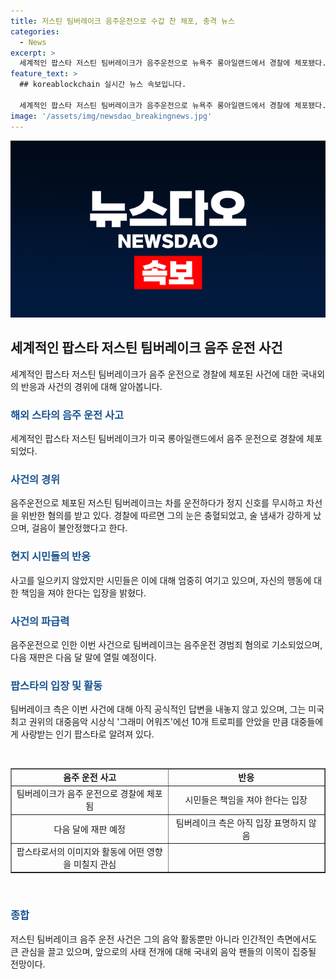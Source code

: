 ```yaml
---
title: 저스틴 팀버레이크 음주운전으로 수갑 찬 체포, 충격 뉴스
categories:
  - News
excerpt: >
  세계적인 팝스타 저스틴 팀버레이크가 음주운전으로 뉴욕주 롱아일랜드에서 경찰에 체포됐다. 눈이 충혈되고 걸음이 불안정한 상태였으며, 술 냄새가 났다고 전해졌다. 팀버레이크는 "마티니 칵테일 한 잔을 마시고 집에 가던 중"이라며 변명했지만, 사고를 내지는 않았으나 사회적 논란을 일으켰다. 팀버레이크는 현장에서 보석금 없이 석방됐으며, 현재 음주운전 경범죄 혐의로 기소된 상태이다. 다음 재판은 다음 달 말에 예정돼 있으며, 팀버레이크 측은 아직 공식적인 답변을 내놓지 않고 있다.
feature_text: >
  ## koreablockchain 실시간 뉴스 속보입니다.

  세계적인 팝스타 저스틴 팀버레이크가 음주운전으로 뉴욕주 롱아일랜드에서 경찰에 체포됐다. 눈이 충혈되고 걸음이 불안정한 상태였으며, 술 냄새가 났다고 전해졌다. 팀버레이크는 "마티니 칵테일 한 잔을 마시고 집에 가던 중"이라며 변명했지만, 사고를 내지는 않았으나 사회적 논란을 일으켰다. 팀버레이크는 현장에서 보석금 없이 석방됐으며, 현재 음주운전 경범죄 혐의로 기소된 상태이다. 다음 재판은 다음 달 말에 예정돼 있으며, 팀버레이크 측은 아직 공식적인 답변을 내놓지 않고 있다.
image: '/assets/img/newsdao_breakingnews.jpg'
---
```


<p><img src="/assets/img/newsdao_breakingnews.jpg" alt="koreablockchain 속보" /></p>

<h2 data-ke-size="size26">세계적인 팝스타 저스틴 팀버레이크 음주 운전 사건</h2>

<p data-ke-size="size16">세계적인 팝스타 저스틴 팀버레이크가 음주 운전으로 경찰에 체포된 사건에 대한 국내외의 반응과 사건의 경위에 대해 알아봅니다.</p>

<h3><b><span style="color: #1a5490;">해외 스타의 음주 운전 사고</span></b></h3>

<p data-ke-size="size16">세계적인 팝스타 저스틴 팀버레이크가 미국 롱아일랜드에서 음주 운전으로 경찰에 체포되었다.</p>

<h3><b><span style="color: #1a5490;">사건의 경위</span></b></h3>

<p data-ke-size="size16">음주운전으로 체포된 저스틴 팀버레이크는 차를 운전하다가 정지 신호를 무시하고 차선을 위반한 혐의를 받고 있다. 경찰에 따르면 그의 눈은 충혈되었고, 술 냄새가 강하게 났으며, 걸음이 불안정했다고 한다.</p>

<h3><b><span style="color: #1a5490;">현지 시민들의 반응</span></b></h3>

<p data-ke-size="size16">사고를 일으키지 않았지만 시민들은 이에 대해 엄중히 여기고 있으며, 자신의 행동에 대한 책임을 져야 한다는 입장을 밝혔다.</p>

<h3><b><span style="color: #1a5490;">사건의 파급력</span></b></h3>

<p data-ke-size="size16">음주운전으로 인한 이번 사건으로 팀버레이크는 음주운전 경범죄 혐의로 기소되었으며, 다음 재판은 다음 달 말에 열릴 예정이다.</p>

<h3><b><span style="color: #1a5490;">팝스타의 입장 및 활동</span></b></h3>

<p data-ke-size="size16">팀버레이크 측은 이번 사건에 대해 아직 공식적인 답변을 내놓지 않고 있으며, 그는 미국 최고 권위의 대중음악 시상식 '그래미 어워즈'에선 10개 트로피를 안았을 만큼 대중들에게 사랑받는 인기 팝스타로 알려져 있다.</p>

<p data-ke-size="size16">&nbsp;</p>

<table style="width: 100%;" border="1"><colgroup><col style="width: 50%" /><col style="width: 50%" /></colgroup>
<tbody>
<tr>
<td style="text-align: center; height: 17px;"><b>음주 운전 사고</b></td>
<td style="text-align: center; height: 17px;"><b>반응</b></td>
</tr>
<tr>
<td style="text-align: center; height: 17px;">팀버레이크가 음주 운전으로 경찰에 체포됨</td>
<td style="text-align: center; height: 17px;">시민들은 책임을 져야 한다는 입장</td>
</tr>
<tr>
<td style="text-align: center; height: 17px;">다음 달에 재판 예정</td>
<td style="text-align: center; height: 17px;">팀버레이크 측은 아직 입장 표명하지 않음</td>
</tr>
<tr>
<td style="text-align: center; height: 17px;">팝스타로서의 이미지와 활동에 어떤 영향을 미칠지 관심</td>
<td style="text-align: center; height: 17px;">&nbsp;</td>
</tr>
</tbody>
</table>

<p data-ke-size="size16">&nbsp;</p>

<h3><b><span style="color: #1a5490;">종합</span></b></h3>

<p data-ke-size="size16">저스틴 팀버레이크 음주 운전 사건은 그의 음악 활동뿐만 아니라 인간적인 측면에서도 큰 관심을 끌고 있으며, 앞으로의 사태 전개에 대해 국내외 음악 팬들의 이목이 집중될 전망이다.</p>

